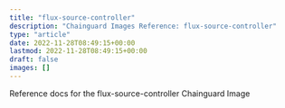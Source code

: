 ```yaml
---
title: "flux-source-controller"
description: "Chainguard Images Reference: flux-source-controller"
type: "article"
date: 2022-11-28T08:49:15+00:00
lastmod: 2022-11-28T08:49:15+00:00
draft: false
images: []
---
```


Reference docs for the flux-source-controller Chainguard Image
